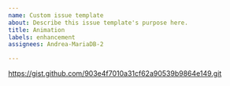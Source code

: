 ```yaml
---
name: Custom issue template
about: Describe this issue template's purpose here.
title: Animation
labels: enhancement
assignees: Andrea-MariaDB-2

---
```


https://gist.github.com/903e4f7010a31cf62a90539b9864e149.git
